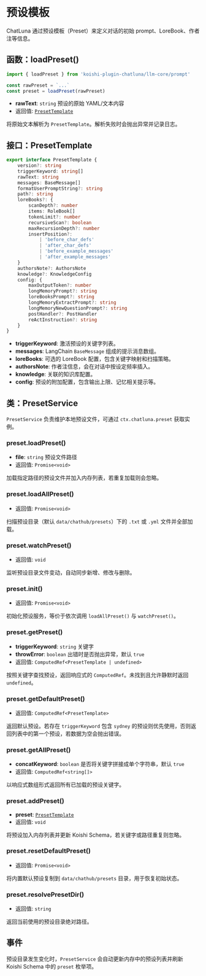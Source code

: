 # 预设模板

ChatLuna 通过预设模板（Preset）来定义对话的初始 prompt、LoreBook、作者注等信息。

## 函数：loadPreset()

```typescript
import { loadPreset } from 'koishi-plugin-chatluna/llm-core/prompt'

const rawPreset = `...`
const preset = loadPreset(rawPreset)
```

- **rawText**: `string` 预设的原始 YAML/文本内容
- 返回值: [`PresetTemplate`](#接口presettemplate)

将原始文本解析为 `PresetTemplate`。解析失败时会抛出异常并记录日志。

## 接口：PresetTemplate

```typescript
export interface PresetTemplate {
    version?: string
    triggerKeyword: string[]
    rawText: string
    messages: BaseMessage[]
    formatUserPromptString?: string
    path?: string
    loreBooks?: {
        scanDepth?: number
        items: RoleBook[]
        tokenLimit?: number
        recursiveScan?: boolean
        maxRecursionDepth?: number
        insertPosition?:
            | 'before_char_defs'
            | 'after_char_defs'
            | 'before_example_messages'
            | 'after_example_messages'
    }
    authorsNote?: AuthorsNote
    knowledge?: KnowledgeConfig
    config: {
        maxOutputToken?: number
        longMemoryPrompt?: string
        loreBooksPrompt?: string
        longMemoryExtractPrompt?: string
        longMemoryNewQuestionPrompt?: string
        postHandler?: PostHandler
        reActInstruction?: string
    }
}
```

- **triggerKeyword**: 激活预设的关键字列表。
- **messages**: LangChain `BaseMessage` 组成的提示消息数组。
- **loreBooks**: 可选的 LoreBook 配置，包含关键字映射和扫描策略。
- **authorsNote**: 作者注信息，会在对话中按设定频率插入。
- **knowledge**: 关联的知识库配置。
- **config**: 预设的附加配置，包含输出上限、记忆相关提示等。

## 类：PresetService

`PresetService` 负责维护本地预设文件，可通过 `ctx.chatluna.preset` 获取实例。

### preset.loadPreset()

- **file**: `string` 预设文件路径
- 返回值: `Promise<void>`

加载指定路径的预设文件并加入内存列表，若重复加载则会忽略。

### preset.loadAllPreset()

- 返回值: `Promise<void>`

扫描预设目录（默认 `data/chathub/presets`）下的 `.txt` 或 `.yml` 文件并全部加载。

### preset.watchPreset()

- 返回值: `void`

监听预设目录文件变动，自动同步新增、修改与删除。

### preset.init()

- 返回值: `Promise<void>`

初始化预设服务，等价于依次调用 `loadAllPreset()` 与 `watchPreset()`。

### preset.getPreset()

- **triggerKeyword**: `string` 关键字
- **throwError**: `boolean` 出错时是否抛出异常，默认 `true`
- 返回值: `ComputedRef<PresetTemplate | undefined>`

按照关键字查找预设，返回响应式的 `ComputedRef`。未找到且允许静默时返回 `undefined`。

### preset.getDefaultPreset()

- 返回值: `ComputedRef<PresetTemplate>`

返回默认预设。若存在 `triggerKeyword` 包含 `sydney` 的预设则优先使用，否则返回列表中的第一个预设，若数据为空会抛出错误。

### preset.getAllPreset()

- **concatKeyword**: `boolean` 是否将关键字拼接成单个字符串，默认 `true`
- 返回值: `ComputedRef<string[]>`

以响应式数组形式返回所有已加载的预设关键字。

### preset.addPreset()

- **preset**: [`PresetTemplate`](#接口presettemplate)
- 返回值: `void`

将预设加入内存列表并更新 Koishi Schema，若关键字或路径重复则忽略。

### preset.resetDefaultPreset()

- 返回值: `Promise<void>`

将内置默认预设复制到 `data/chathub/presets` 目录，用于恢复初始状态。

### preset.resolvePresetDir()

- 返回值: `string`

返回当前使用的预设目录绝对路径。

## 事件

预设目录发生变化时，`PresetService` 会自动更新内存中的预设列表并刷新 Koishi Schema 中的 `preset` 枚举项。
